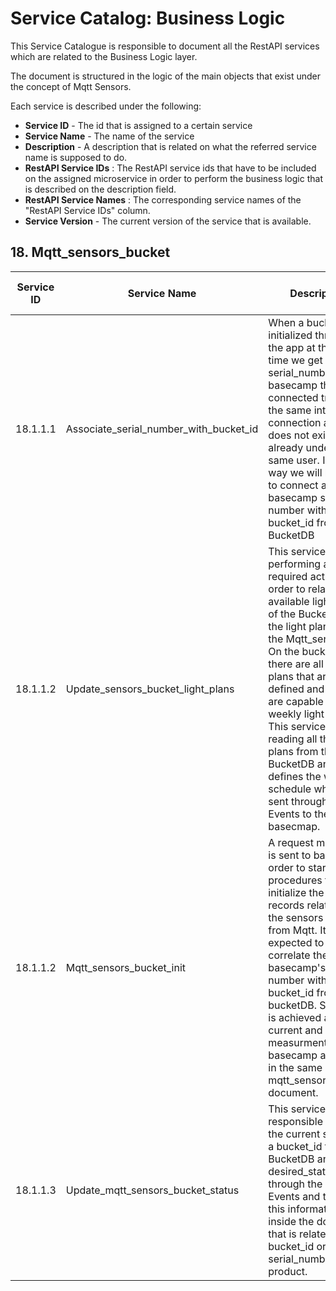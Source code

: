 # Service Catalog:  Business Logic

This Service Catalogue is responsible to document all the RestAPI services which are related to the Business Logic layer.  

The document is structured in the logic of the main objects that exist under the concept of Mqtt Sensors. 

Each service is described under the following: 

- **Service ID** - The id that is assigned to a certain service
- **Service Name** - The name of the service
- **Description** - A description that is related on what the referred service name is supposed to do. 
- **RestAPI Service IDs** : The RestAPI service ids that have to be included on the assigned microservice in order to perform the business logic that is described on the description field. 
- **RestAPI Service Names** : The corresponding service names of the "RestAPI Service IDs" column. 
- **Service Version** - The current version of the service that is available.

## 18. Mqtt_sensors_bucket

| Service ID | Service Name                           | Description                                                  | RestAPI Service IDs                                          | RestAPI - Mqtt Events Service Names                          | Service Version |
| ---------- | -------------------------------------- | ------------------------------------------------------------ | ------------------------------------------------------------ | ------------------------------------------------------------ | --------------- |
| 18.1.1.1   | Associate_serial_number_with_bucket_id | When a bucket_id is initialized throught the app at the same time we get the serial_number of the basecamp that is connected trought the same internet connection and it does not exist already under the same user. In that way we will be able to connect a basecamp serial number with a bucket_id from BucketDB | -6.1.3<br />- ?<br />18.1.1                                  | - Read Bucket  RestAPI<br />- **Reading out Teaching** <br /><br />- Create Mqtt_sensors_bucket RestAPI | 0.0             |
| 18.1.1.2   | Update_sensors_bucket_light_plans      | This service is performing all the required actions in order to relate the available light plans of the  BucketDB and the light plans from the Mqtt_sensorsDB. On the bucketDB there are all the light plans that are defined and which are capable to set a weekly light plan. This service is reading all the light plans from the BucketDB and defines the weekly schedule which is sent throught Mqtt Events to the basecmap. |                                                              | - Read Bucket  RestAPI<br />- Read Bucket Light Plan RestAPI<br />- Update Mqtt_sensors_bucket RestAPI<br />-**Time Plan** <br/> | 0.0             |
| 18.1.1.2   | Mqtt_sensors_bucket_init               | A request message is sent to backend in order to start the procedures to initialize the bucket records related to the sensors data from Mqtt. It is expected to correlate the basecamp's serial number with a bucket_id from the bucketDB. Since this is achieved  all the current and desired measurments of the basecamp are added in the same mqtt_sensors_bucket document. | -18.1.1.1<br />-?<br />-?<br />-?<br />-?<br />-18.1.1.2<br />-6.1.3<br />-18.1.1<br /> | -  Associate_serial_number_with_bucket_id<br />- **Connected**<br />- **Firmware Version**<br />- **Sensor Update**<br />- **Light**<br />- Update_Sensors_bucket_light_plans<br />- Read Bucket RestAPI<br />- Create Mqtt_sensors_bucket RestAPI<br /> | 0.0             |
| 18.1.1.3   | Update_mqtt_sensors_bucket_status      | This service is responsible to get the current states of a bucket_id from the BucketDB and the desired_stated from through the Mqtt Events and to merge this information inside the document that is related to the bucket_id or the serial_number of the product. | -?<br />-6.1.3<br />-?<br />-?<br />-?<br />-?<br />-?<br />-8.1.3<br />-6.1.3<br />-18.1.3<br /> | - **Reading out Teaching** <br >- Read Bucket  RestAPI<br />- **Connected**<br />- **Firmware Version**<br />- **Sensor Update**<br />- **Light**<br />- **Time Plan**<br />- Read Bucket Light Plan RestAPI<br />- Update Bucket RestAPI<br />- Update Mqtt_sensors_bucket RestAPI | 0.0             |

